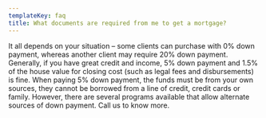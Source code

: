 ```yaml
---
templateKey: faq
title: What documents are required from me to get a mortgage?
---
```

It all depends on your situation – some clients can purchase with 0% down payment, whereas another client may require 20% down payment. Generally, if you have great credit and income, 5% down payment and 1.5% of the house value for closing cost (such as legal fees and disbursements) is fine. When paying 5% down payment, the funds must be from your own sources, they cannot be borrowed from a line of credit, credit cards or family. However, there are several programs available that allow alternate sources of down payment. Call us to know more.